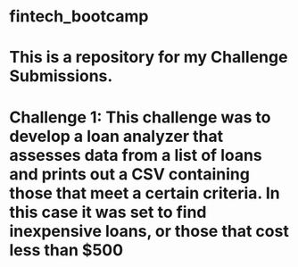 # fintech_bootcamp

# This is a repository for my Challenge Submissions.

# Challenge 1: This challenge was to develop a loan analyzer that assesses data from a list of loans and prints out a CSV containing those that meet a certain criteria. In this case it was set to find inexpensive loans, or those that cost less than $500
